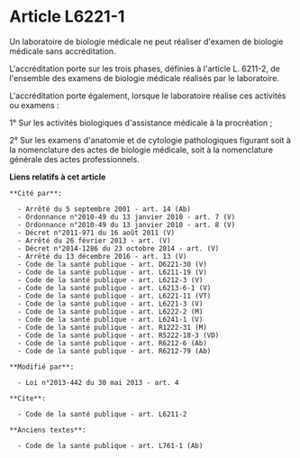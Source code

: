 # Article L6221-1

Un laboratoire de biologie médicale ne peut réaliser d'examen de biologie médicale sans accréditation.

L'accréditation porte sur les trois phases, définies à l'article L. 6211-2, de l'ensemble des examens de biologie médicale
réalisés par le laboratoire.

L'accréditation porte également, lorsque le laboratoire réalise ces activités ou examens : 

1° Sur les activités biologiques d'assistance médicale à la procréation ; 

2° Sur les examens d'anatomie et de cytologie pathologiques figurant soit à la nomenclature des actes de biologie médicale,
soit à la nomenclature générale des actes professionnels.

**Liens relatifs à cet article**

	**Cité par**:

	  - Arrêté du 5 septembre 2001 - art. 14 (Ab)
	  - Ordonnance n°2010-49 du 13 janvier 2010 - art. 7 (V)
	  - Ordonnance n°2010-49 du 13 janvier 2010 - art. 8 (V)
	  - Décret n°2011-971 du 16 août 2011 (V)
	  - Arrêté du 26 février 2013 - art. (V)
	  - Décret n°2014-1286 du 23 octobre 2014 - art. (V)
	  - Arrêté du 13 décembre 2016 - art. 13 (V)
	  - Code de la santé publique - art. D6221-30 (V)
	  - Code de la santé publique - art. L6211-19 (V)
	  - Code de la santé publique - art. L6212-3 (V)
	  - Code de la santé publique - art. L6213-6-1 (V)
	  - Code de la santé publique - art. L6221-11 (VT)
	  - Code de la santé publique - art. L6221-3 (V)
	  - Code de la santé publique - art. L6222-2 (M)
	  - Code de la santé publique - art. L6241-1 (V)
	  - Code de la santé publique - art. R1222-31 (M)
	  - Code de la santé publique - art. R5222-18-3 (VD)
	  - Code de la santé publique - art. R6212-6 (Ab)
	  - Code de la santé publique - art. R6212-79 (Ab)

	**Modifié par**:

	  - Loi n°2013-442 du 30 mai 2013 - art. 4

	**Cite**:

	  - Code de la santé publique - art. L6211-2

	**Anciens textes**:

	  - Code de la santé publique - art. L761-1 (Ab)
